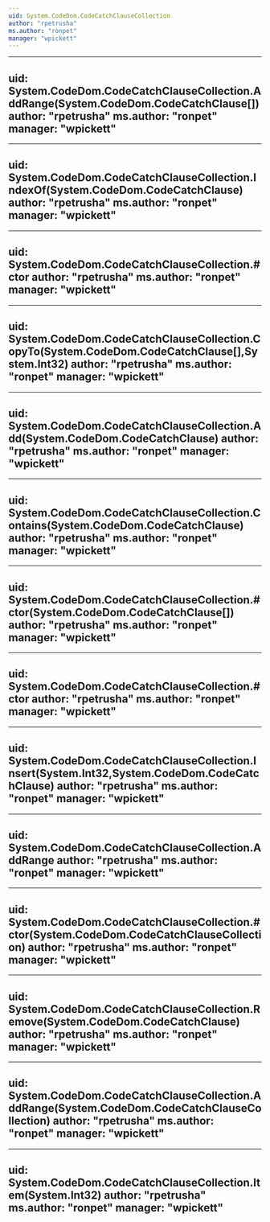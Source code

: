 ```yaml
---
uid: System.CodeDom.CodeCatchClauseCollection
author: "rpetrusha"
ms.author: "ronpet"
manager: "wpickett"
---
```


---
uid: System.CodeDom.CodeCatchClauseCollection.AddRange(System.CodeDom.CodeCatchClause[])
author: "rpetrusha"
ms.author: "ronpet"
manager: "wpickett"
---

---
uid: System.CodeDom.CodeCatchClauseCollection.IndexOf(System.CodeDom.CodeCatchClause)
author: "rpetrusha"
ms.author: "ronpet"
manager: "wpickett"
---

---
uid: System.CodeDom.CodeCatchClauseCollection.#ctor
author: "rpetrusha"
ms.author: "ronpet"
manager: "wpickett"
---

---
uid: System.CodeDom.CodeCatchClauseCollection.CopyTo(System.CodeDom.CodeCatchClause[],System.Int32)
author: "rpetrusha"
ms.author: "ronpet"
manager: "wpickett"
---

---
uid: System.CodeDom.CodeCatchClauseCollection.Add(System.CodeDom.CodeCatchClause)
author: "rpetrusha"
ms.author: "ronpet"
manager: "wpickett"
---

---
uid: System.CodeDom.CodeCatchClauseCollection.Contains(System.CodeDom.CodeCatchClause)
author: "rpetrusha"
ms.author: "ronpet"
manager: "wpickett"
---

---
uid: System.CodeDom.CodeCatchClauseCollection.#ctor(System.CodeDom.CodeCatchClause[])
author: "rpetrusha"
ms.author: "ronpet"
manager: "wpickett"
---

---
uid: System.CodeDom.CodeCatchClauseCollection.#ctor
author: "rpetrusha"
ms.author: "ronpet"
manager: "wpickett"
---

---
uid: System.CodeDom.CodeCatchClauseCollection.Insert(System.Int32,System.CodeDom.CodeCatchClause)
author: "rpetrusha"
ms.author: "ronpet"
manager: "wpickett"
---

---
uid: System.CodeDom.CodeCatchClauseCollection.AddRange
author: "rpetrusha"
ms.author: "ronpet"
manager: "wpickett"
---

---
uid: System.CodeDom.CodeCatchClauseCollection.#ctor(System.CodeDom.CodeCatchClauseCollection)
author: "rpetrusha"
ms.author: "ronpet"
manager: "wpickett"
---

---
uid: System.CodeDom.CodeCatchClauseCollection.Remove(System.CodeDom.CodeCatchClause)
author: "rpetrusha"
ms.author: "ronpet"
manager: "wpickett"
---

---
uid: System.CodeDom.CodeCatchClauseCollection.AddRange(System.CodeDom.CodeCatchClauseCollection)
author: "rpetrusha"
ms.author: "ronpet"
manager: "wpickett"
---

---
uid: System.CodeDom.CodeCatchClauseCollection.Item(System.Int32)
author: "rpetrusha"
ms.author: "ronpet"
manager: "wpickett"
---
